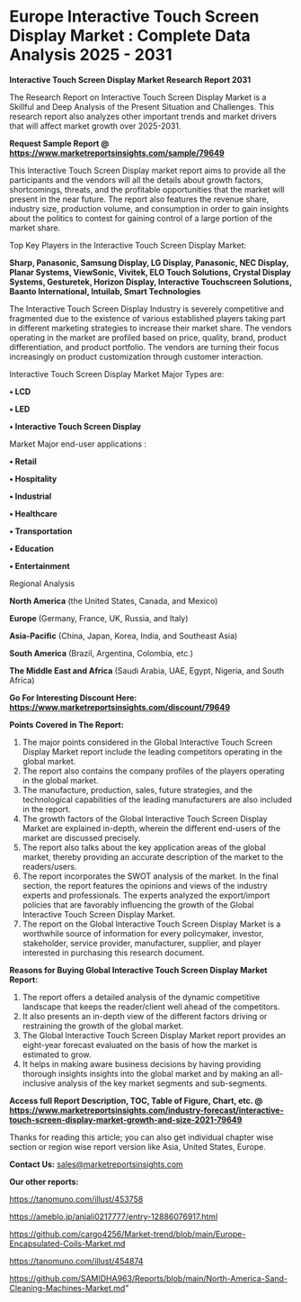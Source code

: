 # Europe Interactive Touch Screen Display Market : Complete Data Analysis 2025 - 2031

<strong>Interactive Touch Screen Display Market Research Report 2031</strong>

The Research Report on Interactive Touch Screen Display Market is a Skillful and Deep Analysis of the Present Situation and Challenges. This research report also analyzes other important trends and market drivers that will affect market growth over 2025-2031.

<strong>Request Sample Report @ <a href=https://www.marketreportsinsights.com/sample/79649>https://www.marketreportsinsights.com/sample/79649</a></strong>

This Interactive Touch Screen Display market report aims to provide all the participants and the vendors will all the details about growth factors, shortcomings, threats, and the profitable opportunities that the market will present in the near future. The report also features the revenue share, industry size, production volume, and consumption in order to gain insights about the politics to contest for gaining control of a large portion of the market share.

Top Key Players in the Interactive Touch Screen Display Market:

<strong>Sharp, Panasonic, Samsung Display, LG Display, Panasonic, NEC Display, Planar Systems, ViewSonic, Vivitek, ELO Touch Solutions, Crystal Display Systems, Gesturetek, Horizon Display, Interactive Touchscreen Solutions, Baanto International, Intuilab, Smart Technologies</strong>

The Interactive Touch Screen Display Industry is severely competitive and fragmented due to the existence of various established players taking part in different marketing strategies to increase their market share. The vendors operating in the market are profiled based on price, quality, brand, product differentiation, and product portfolio. The vendors are turning their focus increasingly on product customization through customer interaction.

Interactive Touch Screen Display Market Major Types are:

<strong>• LCD

• LED

• Interactive Touch Screen Display</strong>

Market Major end-user applications :

<strong>• Retail

• Hospitality

• Industrial

• Healthcare

• Transportation

• Education

• Entertainment</strong>

Regional Analysis

</u><strong><b>North America</b></strong> (the United States, Canada, and Mexico)

<strong><b>Europe </b></strong>(Germany, France, UK, Russia, and Italy)

<strong><b>Asia-Pacific</b></strong> (China, Japan, Korea, India, and Southeast Asia)

<strong><b>South America</b></strong> (Brazil, Argentina, Colombia, etc.)

<strong><b>The Middle East and Africa</b></strong> (Saudi Arabia, UAE, Egypt, Nigeria, and South Africa)

<strong>Go For Interesting Discount Here: <a href=https://www.marketreportsinsights.com/discount/79649>https://www.marketreportsinsights.com/discount/79649</a></strong>

<strong>Points Covered in The Report:</strong>
<ol>
  <li>The major points considered in the Global Interactive Touch Screen Display Market report include the leading competitors operating in the global market.</li>
  <li>The report also contains the company profiles of the players operating in the global market.</li>
  <li>The manufacture, production, sales, future strategies, and the technological capabilities of the leading manufacturers are also included in the report.</li>
  <li>The growth factors of the Global Interactive Touch Screen Display Market are explained in-depth, wherein the different end-users of the market are discussed precisely.</li>
  <li>The report also talks about the key application areas of the global market, thereby providing an accurate description of the market to the readers/users.</li>
  <li>The report incorporates the SWOT analysis of the market. In the final section, the report features the opinions and views of the industry experts and professionals. The experts analyzed the export/import policies that are favorably influencing the growth of the Global Interactive Touch Screen Display Market.</li>
  <li>The report on the Global Interactive Touch Screen Display Market is a worthwhile source of information for every policymaker, investor, stakeholder, service provider, manufacturer, supplier, and player interested in purchasing this research document.</li>
</ol>
<strong>Reasons for Buying Global Interactive Touch Screen Display Market Report:</strong>

<ol>
  <li>The report offers a detailed analysis of the dynamic competitive landscape that keeps the reader/client well ahead of the competitors.</li>
  <li>It also presents an in-depth view of the different factors driving or restraining the growth of the global market.</li>
  <li>The Global Interactive Touch Screen Display Market report provides an eight-year forecast evaluated on the basis of how the market is estimated to grow.</li>
  <li>It helps in making aware business decisions by having providing thorough insights insights into the global market and by making an all-inclusive analysis of the key market segments and sub-segments.</li>
</ol>
<strong>Access full Report Description, TOC, Table of Figure, Chart, etc. @ <a href=https://www.marketreportsinsights.com/industry-forecast/interactive-touch-screen-display-market-growth-and-size-2021-79649>https://www.marketreportsinsights.com/industry-forecast/interactive-touch-screen-display-market-growth-and-size-2021-79649</a></strong>


Thanks for reading this article; you can also get individual chapter wise section or region wise report version like Asia, United States, Europe.

<strong>Contact Us:</strong>
sales@marketreportsinsights.com

<strong>Our other reports:</strong>

<a href=https://tanomuno.com/illust/453758>https://tanomuno.com/illust/453758</a>

<a href=https://ameblo.jp/anjali0217777/entry-12886076917.html>https://ameblo.jp/anjali0217777/entry-12886076917.html</a>

<a href=https://github.com/cargo4256/Market-trend/blob/main/Europe-Encapsulated-Coils-Market.md>https://github.com/cargo4256/Market-trend/blob/main/Europe-Encapsulated-Coils-Market.md</a>

<a href=https://tanomuno.com/illust/454874>https://tanomuno.com/illust/454874</a>

<a href=https://github.com/SAMIDHA963/Reports/blob/main/North-America-Sand-Cleaning-Machines-Market.md>https://github.com/SAMIDHA963/Reports/blob/main/North-America-Sand-Cleaning-Machines-Market.md</a>"
